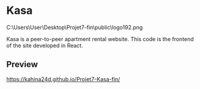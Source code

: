 # Kasa 

C:\Users\User\Desktop\Projet7-fin\public\logo192.png

Kasa is a peer-to-peer apartment rental website. 
This code is the frontend of the site developed in React.


## Preview
https://kahina24d.github.io/Projet7-Kasa-fin/


 
